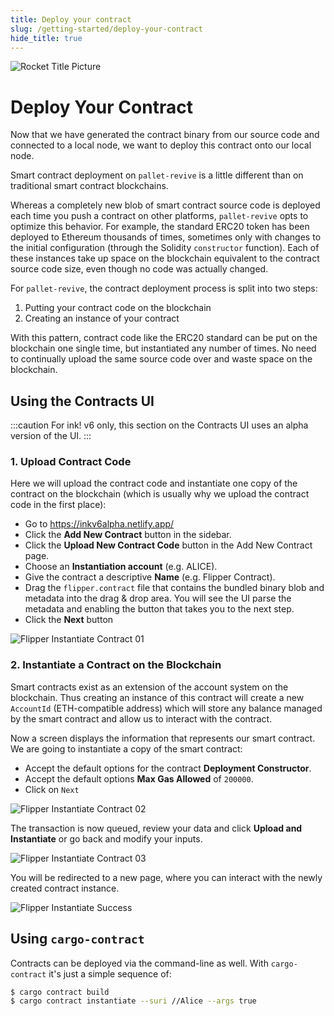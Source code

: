 ```yaml
---
title: Deploy your contract
slug: /getting-started/deploy-your-contract
hide_title: true
---
```


![Rocket Title Picture](/img/title/rocket.svg)

# Deploy Your Contract

Now that we have generated the contract binary from our source code and connected to a local node, we want
to deploy this contract onto our local node.

Smart contract deployment on `pallet-revive` is a little different than on traditional smart contract
blockchains.

Whereas a completely new blob of smart contract source code is deployed each time you push a
contract on other platforms, `pallet-revive` opts to optimize this behavior. For example, the standard
ERC20 token has been deployed to Ethereum thousands of times, sometimes only with changes to the
initial configuration (through the Solidity `constructor` function). Each of these instances take
up space on the blockchain equivalent to the contract source code size, even though no code was
actually changed.

For `pallet-revive`, the contract deployment process is split into two steps:

1. Putting your contract code on the blockchain
2. Creating an instance of your contract

With this pattern, contract code like the ERC20 standard can be put on the blockchain one single
time, but instantiated any number of times. No need to continually upload the same source code over
and waste space on the blockchain.

## Using the Contracts UI

:::caution
For ink! v6 only, this section on the Contracts UI uses an alpha version of the UI.
:::

### 1. Upload Contract Code

Here we will upload the contract code and instantiate one copy of the contract on the blockchain
(which is usually why we upload the contract code in the first place):

- Go to https://inkv6alpha.netlify.app/
- Click the **Add New Contract** button in the sidebar.
- Click the **Upload New Contract Code** button in the Add New Contract page.
- Choose an **Instantiation account** (e.g. ALICE).
- Give the contract a descriptive **Name** (e.g. Flipper Contract).
- Drag the `flipper.contract` file that contains the bundled binary blob and metadata into the drag
  & drop area. You will see the UI parse the metadata and enabling the button that takes you to the next step.
- Click the **Next** button

![Flipper Instantiate Contract 01](/img/contracts-ui-0.png)

### 2. Instantiate a Contract on the Blockchain

Smart contracts exist as an extension of the account system on the blockchain. Thus creating an
instance of this contract will create a new `AccountId` (ETH-compatible address) which will store any balance managed by the
smart contract and allow us to interact with the contract.

Now a screen displays the information that represents our smart contract. We are going to
instantiate a copy of the smart contract:

- Accept the default options for the contract **Deployment Constructor**.
- Accept the default options **Max Gas Allowed** of `200000`.
- Click on `Next`

![Flipper Instantiate Contract 02](/img/contracts-ui-1.png)

The transaction is now queued, review your data and click **Upload and Instantiate** or go back and modify your inputs.

![Flipper Instantiate Contract 03](/img/contracts-ui-2.png)

You will be redirected to a new page, where you can interact with the newly created contract instance.

![Flipper Instantiate Success](/img/contracts-ui-3.png)

## Using `cargo-contract`

Contracts can be deployed via the command-line as well. With `cargo-contract`
it's just a simple sequence of:

```bash
$ cargo contract build
$ cargo contract instantiate --suri //Alice --args true
```
